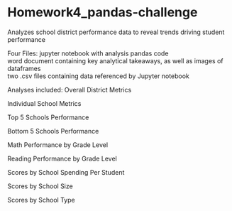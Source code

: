 # Homework4_pandas-challenge
Analyzes school district performance data to reveal trends driving student performance    

Four Files:
jupyter notebook with analysis pandas code  
word document containing key analytical takeaways, as well as images of dataframes  
two .csv files containing data referenced by Jupyter notebook 

Analyses included: 
Overall District Metrics	

Individual School Metrics	

Top 5 Schools Performance	

Bottom 5 Schools Performance	

Math Performance by Grade Level	

Reading Performance by Grade Level	

Scores by School Spending Per Student	

Scores by School Size	

Scores by School Type	




